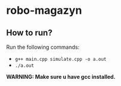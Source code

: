 # robo-magazyn

## How to run?

Run the following commands:

- `
g++ main.cpp simulate.cpp -o a.out
`
- `
./a.out
`


**WARNING: Make sure u have gcc installed.**
